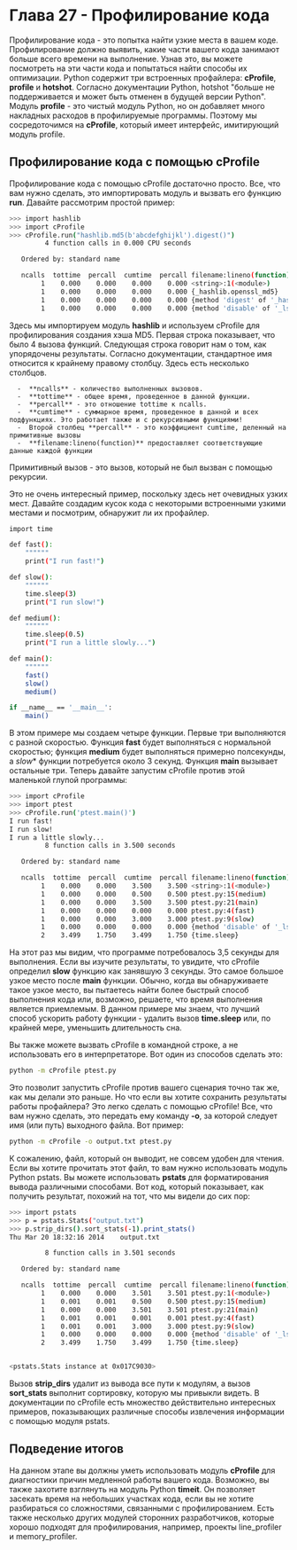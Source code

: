 # Глава 27 - Профилирование кода

Профилирование кода - это попытка найти узкие места в вашем коде. Профилирование должно выявить, какие части вашего кода занимают больше всего времени на выполнение. Узнав это, вы можете посмотреть на эти части кода и попытаться найти способы их оптимизации. Python содержит три встроенных профайлера: **cProfile**, **profile** и **hotshot**. Согласно документации Python, hotshot "больше не поддерживается и может быть отменен в будущей версии Python". Модуль **profile** - это чистый модуль Python, но он добавляет много накладных расходов в профилируемые программы. Поэтому мы сосредоточимся на **cProfile**, который имеет интерфейс, имитирующий модуль profile.

## Профилирование кода с помощью cProfile

Профилирование кода с помощью cProfile достаточно просто. Все, что вам нужно сделать, это импортировать модуль и вызвать его функцию **run**. Давайте рассмотрим простой пример:

```sh
>>> import hashlib
>>> import cProfile
>>> cProfile.run("hashlib.md5(b'abcdefghijkl').digest()")
         4 function calls in 0.000 CPU seconds

   Ordered by: standard name

   ncalls  tottime  percall  cumtime  percall filename:lineno(function)
        1    0.000    0.000    0.000    0.000 <string>:1(<module>)
        1    0.000    0.000    0.000    0.000 {_hashlib.openssl_md5}
        1    0.000    0.000    0.000    0.000 {method 'digest' of '_hashlib.HASH' objects}
        1    0.000    0.000    0.000    0.000 {method 'disable' of '_lsprof.Profiler' objects}
```

Здесь мы импортируем модуль **hashlib** и используем cProfile для профилирования создания хэша MD5. Первая строка показывает, что было 4 вызова функций. Следующая строка говорит нам о том, как упорядочены результаты. Согласно документации, стандартное имя относится к крайнему правому столбцу. Здесь есть несколько столбцов.

      -  **ncalls** - количество выполненных вызовов.
      -  **tottime** - общее время, проведенное в данной функции.
      -  **percall** - это отношение tottime к ncalls.
      -  **cumtime** - суммарное время, проведенное в данной и всех подфункциях. Это работает также и с рекурсивными функциями!
      -  Второй столбец **percall** - это коэффициент cumtime, деленный на примитивные вызовы
      -  **filename:lineno(function)** предоставляет соответствующие данные каждой функции


Примитивный вызов - это вызов, который не был вызван с помощью рекурсии.

Это не очень интересный пример, поскольку здесь нет очевидных узких мест. Давайте создадим кусок кода с некоторыми встроенными узкими местами и посмотрим, обнаружит ли их профайлер.

```sh
import time

def fast():
    """"""
    print("I run fast!")

def slow():
    """"""
    time.sleep(3)
    print("I run slow!")

def medium():
    """"""
    time.sleep(0.5)
    print("I run a little slowly...")

def main():
    """"""
    fast()
    slow()
    medium()

if __name__ == '__main__':
    main()
```

В этом примере мы создаем четыре функции. Первые три выполняются с разной скоростью. Функция **fast** будет выполняться с нормальной скоростью; функция **medium** будет выполняться примерно полсекунды, а *slow** функции потребуется около 3 секунд. Функция **main** вызывает остальные три. Теперь давайте запустим cProfile против этой маленькой глупой программы:

```sh
>>> import cProfile
>>> import ptest
>>> cProfile.run('ptest.main()')
I run fast!
I run slow!
I run a little slowly...
         8 function calls in 3.500 seconds

   Ordered by: standard name

   ncalls  tottime  percall  cumtime  percall filename:lineno(function)
        1    0.000    0.000    3.500    3.500 <string>:1(<module>)
        1    0.000    0.000    0.500    0.500 ptest.py:15(medium)
        1    0.000    0.000    3.500    3.500 ptest.py:21(main)
        1    0.000    0.000    0.000    0.000 ptest.py:4(fast)
        1    0.000    0.000    3.000    3.000 ptest.py:9(slow)
        1    0.000    0.000    0.000    0.000 {method 'disable' of '_lsprof.Profiler' objects}
        2    3.499    1.750    3.499    1.750 {time.sleep}
```

На этот раз мы видим, что программе потребовалось 3,5 секунды для выполнения. Если вы изучите результаты, то увидите, что cProfile определил **slow** функцию как занявшую 3 секунды. Это самое большое узкое место после **main** функции. Обычно, когда вы обнаруживаете такое узкое место, вы пытаетесь найти более быстрый способ выполнения кода или, возможно, решаете, что время выполнения является приемлемым. В данном примере мы знаем, что лучший способ ускорить работу функции - удалить вызов **time.sleep** или, по крайней мере, уменьшить длительность сна.

Вы также можете вызвать cProfile в командной строке, а не использовать его в интерпретаторе. Вот один из способов сделать это:

```sh
python -m cProfile ptest.py
```

Это позволит запустить cProfile против вашего сценария точно так же, как мы делали это раньше. Но что если вы хотите сохранить результаты работы профайлера? Это легко сделать с помощью cProfile! Все, что вам нужно сделать, это передать ему команду **-o**, за которой следует имя (или путь) выходного файла. Вот пример:

```sh
python -m cProfile -o output.txt ptest.py

```

К сожалению, файл, который он выводит, не совсем удобен для чтения. Если вы хотите прочитать этот файл, то вам нужно использовать модуль Python pstats. Вы можете использовать **pstats** для форматирования вывода различными способами. Вот код, который показывает, как получить результат, похожий на тот, что мы видели до сих пор:

```sh
>>> import pstats
>>> p = pstats.Stats("output.txt")
>>> p.strip_dirs().sort_stats(-1).print_stats()
Thu Mar 20 18:32:16 2014    output.txt

         8 function calls in 3.501 seconds

   Ordered by: standard name

   ncalls  tottime  percall  cumtime  percall filename:lineno(function)
        1    0.000    0.000    3.501    3.501 ptest.py:1(<module>)
        1    0.001    0.001    0.500    0.500 ptest.py:15(medium)
        1    0.000    0.000    3.501    3.501 ptest.py:21(main)
        1    0.001    0.001    0.001    0.001 ptest.py:4(fast)
        1    0.001    0.001    3.000    3.000 ptest.py:9(slow)
        1    0.000    0.000    0.000    0.000 {method 'disable' of '_lsprof.Profiler' objects}
        2    3.499    1.750    3.499    1.750 {time.sleep}


<pstats.Stats instance at 0x017C9030>
```

Вызов **strip_dirs** удалит из вывода все пути к модулям, а вызов **sort_stats** выполнит сортировку, которую мы привыкли видеть. В документации по cProfile есть множество действительно интересных примеров, показывающих различные способы извлечения информации с помощью модуля pstats.

## Подведение итогов

На данном этапе вы должны уметь использовать модуль **cProfile** для диагностики причин медленной работы вашего кода. Возможно, вы также захотите взглянуть на модуль Python **timeit**. Он позволяет засекать время на небольших участках кода, если вы не хотите разбираться со сложностями, связанными с профилированием. Есть также несколько других модулей сторонних разработчиков, которые хорошо подходят для профилирования, например, проекты line_profiler и memory_profiler.
